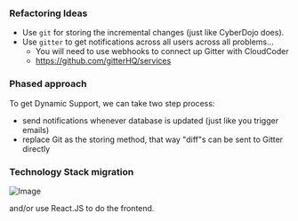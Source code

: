 

### Refactoring Ideas

- Use `git` for storing the incremental changes (just like CyberDojo does). 
- Use `gitter` to get notifications across all users across all problems...
  - You will need to use webhooks to connect up Gitter with CloudCoder
  - https://github.com/gitterHQ/services

### Phased approach 

To get Dynamic Support, we can take two step process:
  - send notifications whenever database is updated (just like you trigger emails)
  - replace Git as the storing method, that way "diff"s can be sent to Gitter directly


### Technology Stack migration
![Image](https://qph.is.quoracdn.net/main-qimg-ccbcff473604ab5ae79ec13419fd5bbe?convert_to_webp=true)

and/or use React.JS to do the frontend. 


